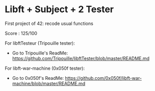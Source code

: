 # Libft + Subject + 2 Tester

First project of 42: recode usual functions 

Score : 125/100

For libftTesteur (Tripouille tester): 
- Go to Tripouille's ReadMe: https://github.com/Tripouille/libftTester/blob/master/README.md

For libft-war-machine (0x050f tester):
- Go to 0x050f's ReadMe: https://github.com/0x050f/libft-war-machine/blob/master/README.md

